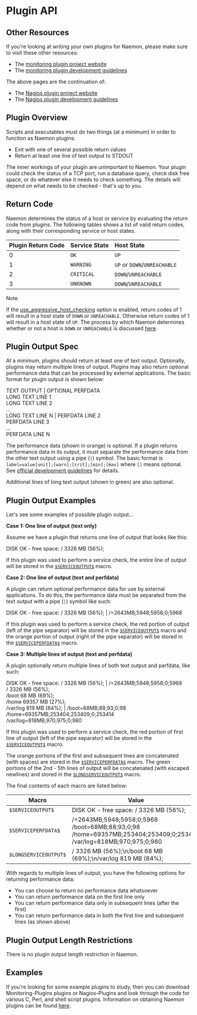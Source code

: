 # Plugin API


## Other Resources

If you're looking at writing your own plugins for Naemon, please make sure to visit these other resources:

- The [monitoring plugin project website](https://www.monitoring-plugins.org/)
- The [monitoring plugin development guidelines](https://www.monitoring-plugins.org/doc/guidelines.html)

The above pages are the continuation of:

- The [Nagios plugin project website](https://nagios-plugins.org)
- The [Nagios plugin development guidelines](https://nagios-plugins.org/doc/guidelines.html)

## Plugin Overview

Scripts and executables must do two things (at a minimum) in order to function as Naemon plugins:

* Exit with one of several possible return values
* Return at least one line of text output to STDOUT

The inner workings of your plugin are unimportant to Naemon.  Your plugin could check the status of a TCP port, run a database query, check disk free space, or do whatever else it needs to check something.   The details will depend on what needs to be checked - that's up to you.

## Return Code

Naemon determines the status of a host or service by evaluating the return code from plugins.  The following tables shows a list of valid return codes, along with their corresponding service or host states.

| Plugin Return Code | Service State | Host State                   |
|--------------------|:--------------|:-----------------------------|
| 0                  | `OK`          | `UP`                         |
| 1                  | `WARNING`     | `UP` or `DOWN`/`UNREACHABLE` |
| 2                  | `CRITICAL`    | `DOWN`/`UNREACHABLE`         |
| 3                  | `UNKNOWN`     | `DOWN`/`UNREACHABLE`         |

> [!NOTE]
> If the [use_aggressive_host_checking](configmain#use_aggressive_host_checking) option is enabled, return codes of 1 will result in a host state of `DOWN` or `UNREACHABLE`.  Otherwise return codes of 1 will result in a host state of `UP`.  The process by which Naemon determines whether or not a host is `DOWN` or `UNREACHABLE` is discussed [here](networkreachability).

## Plugin Output Spec

At a minimum, plugins should return at least one of text output.  Optionally, plugins may return multiple lines of output.  Plugins may also return optional performance data that can be processed by external applications.  The basic format for plugin output is shown below:

<div class="note custom-block github-alert">
<span class="text-red">TEXT OUTPUT</span> | <span class="text-orange">OPTIONAL PERFDATA</span><br>
<span class="text-green">LONG TEXT LINE 1<br>
LONG TEXT LINE 2<br>
...<br>
LONG TEXT LINE N  </span>| <span class="text-orange">PERFDATA LINE 2</span><br>
<span class="text-red">PERFDATA LINE 3<br>
...<br>
PERFDATA LINE N</span>
</div>

The performance data (shown in <span class="text-orange">orange</span>) is optional.  If a plugin returns performance data in its output, it must separate the performance data from the other text output using a pipe (`|`) symbol.  The basic format is `label=value[unit];[warn];[crit];[min];[max]` where `[]` means optional.  See [official development guidelines](https://www.monitoring-plugins.org/doc/guidelines.html#AEN197) for details.

Additional lines of long text output (shown in <span class="text-green">green</span>) are also optional.

## Plugin Output Examples

Let's see some examples of possible plugin output...

**Case 1: One line of output (text only)**

Assume we have a plugin that returns one line of output that looks like this:

<div class="note custom-block github-alert">
<span class="text-red">DISK OK - free space: / 3326 MB (56%);</span>
</div>

If this plugin was used to perform a service check, the entire line of output will be stored in the [`$SERVICEOUTPUT$`](macrolist.html#serviceoutput) macro.

**Case 2: One line of output (text and perfdata)**

A plugin can return optional performance data for use by external applications.  To do this, the performance data must be separated from the text output with a pipe (`|`) symbol like such:

<div class="note custom-block github-alert">
<span class="text-red">DISK OK - free space: / 3326 MB (56%);</span>&nbsp;|&nbsp;<span class="text-orange">/=2643MB;5948;5958;0;5968</span>
</div>

If this plugin was used to perform a service check, the <span class="text-red">red</span> portion of output (left of the pipe separator) will be stored in the [`$SERVICEOUTPUT$`](macrolist.html#serviceoutput) macro and the <span class="text-orange">orange</span> portion of output (right of the pipe separator) will be stored in the [`$SERVICEPERFDATA$`](macrolist.html#serviceperfdata) macro.

**Case 3: Multiple lines of output (text and perfdata)**

A plugin optionally return multiple lines of both text output and perfdata, like such:

<div class="note custom-block github-alert">
<span class="text-red">DISK OK - free space: / 3326 MB (56%);</span>&nbsp;|&nbsp;<span class="text-orange">/=2643MB;5948;5958;0;5968</span><br>
<span class="text-green">/ 3326 MB (56%);</span><br>
<span class="text-green">/boot 68 MB (69%);</span><br>
<span class="text-green">/home 69357 MB (27%);</span><br>
<span class="text-green">/var/log 819 MB (84%);</span>&nbsp;|&nbsp;<span class="text-orange">/boot=68MB;88;93;0;98</span><br>
<span class="text-orange">/home=69357MB;253404;253409;0;253414 </span><br>
<span class="text-orange">/var/log=818MB;970;975;0;980</span><br>
</div>

If this plugin was used to perform a service check, the <span class="text-red">red</span> portion of first line of output (left of the pipe separator) will be stored in the [`$SERVICEOUTPUT$`](macrolist.html#serviceoutput) macro.

The <span class="text-orange">orange</span> portions of the first and subsequent lines are concatenated (with spaces) are stored in the [`$SERVICEPERFDATA$`](macrolist.html#serviceperfdata) macro.  The <span class="text-green">green</span> portions of the 2nd - 5th lines of output will be concatenated (with escaped newlines) and stored in the [`$LONGSERVICEOUTPUT$`](macrolist.html#longserviceoutput) macro.

The final contents of each macro are listed below:

| Macro | Value |
|-------|-----------------------------------|
| `$SERVICEOUTPUT$`     | <span class="text-red">DISK OK - free space: / 3326 MB (56%);</span> |
| `$SERVICEPERFDATA$`   | <span class="text-orange">/=2643MB;5948;5958;0;5968 /boot=68MB;88;93;0;98 /home=69357MB;253404;253409;0;253414 /var/log=818MB;970;975;0;980</span> |
| `$LONGSERVICEOUTPUT$` | <span class="text-green">/ 3326 MB (56%);\n/boot 68 MB (69%);\n/var/log 819 MB (84%);</span> |

With regards to multiple lines of output, you have the following options for returning performance data:

* You can choose to return no performance data whatsoever
* You can return performance data on the first line only
* You can return performance data only in subsequent lines (after the first)
* You can return performance data in both the first line and subsequent lines (as shown above)

## Plugin Output Length Restrictions

There is no plugin output length restriction in Naemon.

## Examples

If you're looking for some example plugins to study, then you can download Monitoring-Plugins plugins or Nagios-Plugins and look through the code for various C, Perl, and shell script plugins.  Information on obtaining Naemon plugins can be found [here](plugins.html).

